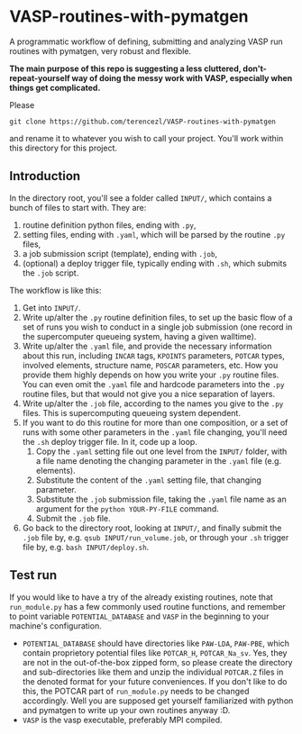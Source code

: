 VASP-routines-with-pymatgen
===========================

A programmatic workflow of defining, submitting and analyzing VASP run routines with pymatgen, very robust and flexible.

**The main purpose of this repo is suggesting a less cluttered, don't-repeat-yourself way of doing the messy work with VASP, especially when things get complicated.**

Please

    git clone https://github.com/terencezl/VASP-routines-with-pymatgen

and rename it to whatever you wish to call your project. You'll work within this directory for this project.

Introduction
------------

In the directory root, you'll see a folder called `INPUT/`, which contains a bunch of files to start with. They are:

1. routine definition python files, ending with `.py`,
2. setting files, ending with `.yaml`, which will be parsed by the routine `.py` files,
3. a job submission script (template), ending with `.job`,
4. (optional) a deploy trigger file, typically ending with `.sh`, which submits the `.job` script.

The workflow is like this:

1. Get into `INPUT/`.
2. Write up/alter the `.py` routine definition files, to set up the basic flow of a set of runs you wish to conduct in a single job submission (one record in the supercomputer queueing system, having a given walltime).
3. Write up/alter the `.yaml` file, and provide the necessary information about this run, including `INCAR` tags, `KPOINTS` parameters, `POTCAR` types, involved elements, structure name, `POSCAR` parameters, etc. How you provide them highly depends on how you write your `.py` routine files. You can even omit the `.yaml` file and hardcode parameters into the `.py` routine files, but that would not give you a nice separation of layers.
4. Write up/alter the `.job` file, according to the names you give to the `.py` files. This is supercomputing queueing system dependent.
5. If you want to do this routine for more than one composition, or a set of runs with some other parameters in the `.yaml` file changing, you'll need the `.sh` deploy trigger file. In it, code up a loop.
	1. Copy the `.yaml` setting file out one level from the `INPUT/` folder, with a file name denoting the changing parameter in the `.yaml` file (e.g. elements).
	2. Substitute the content of the `.yaml` setting file, that changing parameter.
	3. Substitute the `.job` submission file, taking the `.yaml` file name as an argument for the `python YOUR-PY-FILE` command.
	4. Submit the `.job` file.
6. Go back to the directory root, looking at `INPUT/`, and finally submit the `.job` file by, e.g. `qsub INPUT/run_volume.job`, or through your `.sh` trigger file by, e.g. `bash INPUT/deploy.sh`.

Test run
--------

If you would like to have a try of the already existing routines, note that `run_module.py` has a few commonly used routine functions, and remember to point variable `POTENTIAL_DATABASE` and `VASP` in the beginning to your machine's configuration.

* `POTENTIAL_DATABASE` should have directories like `PAW-LDA`, `PAW-PBE`, which contain proprietory potential files like `POTCAR_H`, `POTCAR_Na_sv`. Yes, they are not in the out-of-the-box zipped form, so please create the directory and sub-directories like them and unzip the individual `POTCAR.Z` files in the denoted format for your future conveniences. If you don't like to do this, the POTCAR part of `run_module.py` needs to be changed accordingly. Well you are supposed get yourself familiarized with python and pymatgen to write up your own routines anyway :D.
* `VASP` is the vasp executable, preferably MPI compiled.